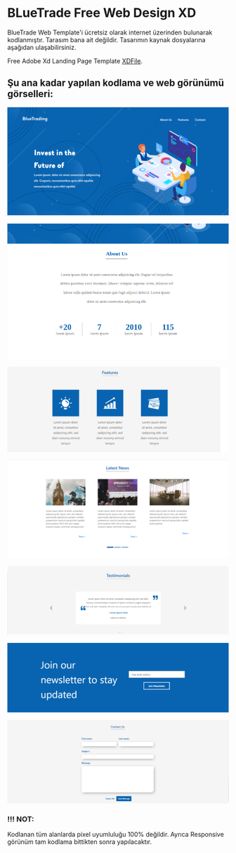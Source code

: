 # BLueTrade Free Web Design XD

BlueTrade Web Template'i ücretsiz olarak internet üzerinden bulunarak kodlanmıştır. Tarasım bana ait değildir. Tasarımın kaynak dosyalarına aşağıdan ulaşabilirsiniz.

Free Adobe Xd Landing Page Template
 [XDFile](https://xdfile.com/blue-trading-adobe-xd-landing-page-template/).

## Şu ana kadar yapılan kodlama ve web görünümü görselleri:

![Header](images/Header.png) <br>

![Header](images/ABout.png) <br>

![Header](images/Features.png) <br>

![Header](images/Latest.png) <br>

![Header](images/Testimonials.png) <br>

![Header](images/join-our.png) <br>

![Header](images/Contact-Us.png) <br>

### !!! NOT:
Kodlanan tüm alanlarda pixel uyumluluğu 100% değildir. Ayrıca Responsive görünüm tam kodlama bittikten sonra yapılacaktır.